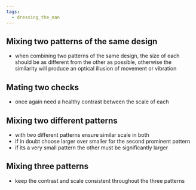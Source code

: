 ```yaml
---
tags:
  - dressing_the_man
---
```

## Mixing two patterns of the same design
- when combining two patterns of the same design, the size of each should be as different from the other as possible, otherwise the similarity will produce an optical illusion of movement or vibration
## Mating two checks
- once again need a healthy contrast between the scale of each
## Mixing two different patterns
- with two different patterns ensure similar scale in both
- if in doubt choose larger over smaller for the second prominent pattern
- if its a very small pattern the other must be significantly larger
## Mixing three patterns
- keep the contrast and scale consistent throughout the three patterns